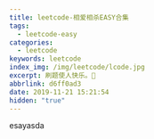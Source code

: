 ```yaml
---
title: leetcode-相爱相杀EASY合集
tags:
  - leetcode-easy
categories:
  - leetcode
keywords: leetcode
index_img: /img/leetcode/lcode.jpg
excerpt: 刷题使人快乐。🤡
abbrlink: d6ff0ad3
date: 2019-11-21 15:21:54
hidden: "true"
---
```

esayasda